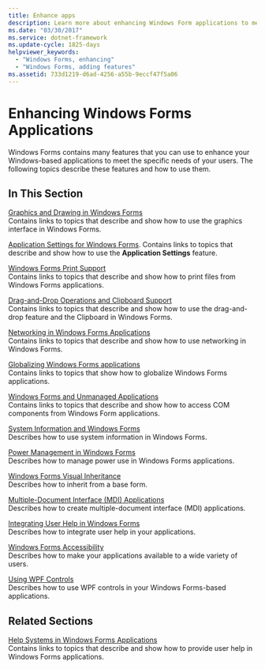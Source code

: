 ```yaml
---
title: Enhance apps
description: Learn more about enhancing Windows Form applications to meet specific user needs with a selection of topics and tutorials.
ms.date: "03/30/2017"
ms.service: dotnet-framework
ms.update-cycle: 1825-days
helpviewer_keywords:
  - "Windows Forms, enhancing"
  - "Windows Forms, adding features"
ms.assetid: 733d1219-d6ad-4256-a55b-9eccf47f5a06
---
```

# Enhancing Windows Forms Applications

Windows Forms contains many features that you can use to enhance your Windows-based applications to meet the specific needs of your users. The following topics describe these features and how to use them.

## In This Section

[Graphics and Drawing in Windows Forms](graphics-and-drawing-in-windows-forms.md)\
Contains links to topics that describe and show how to use the graphics interface in Windows Forms.

[Application Settings for Windows Forms](application-settings-for-windows-forms.md).
Contains links to topics that describe and show how to use the **Application Settings** feature.

[Windows Forms Print Support](../printing/overview.md)\
Contains links to topics that describe and show how to print files from Windows Forms applications.

[Drag-and-Drop Operations and Clipboard Support](drag-and-drop-operations-and-clipboard-support.md)\
Contains links to topics that describe and show how to use the drag-and-drop feature and the Clipboard in Windows Forms.

[Networking in Windows Forms Applications](networking-in-windows-forms-applications.md)\
Contains links to topics that describe and show how to use networking in Windows Forms.

[Globalizing Windows Forms applications](globalizing-windows-forms.md)\
Contains links to topics that show how to globalize Windows Forms applications.

[Windows Forms and Unmanaged Applications](windows-forms-and-unmanaged-applications.md)\
Contains links to topics that describe and show how to access COM components from Windows Form applications.

[System Information and Windows Forms](system-information-and-windows-forms.md)\
Describes how to use system information in Windows Forms.

[Power Management in Windows Forms](power-management-in-windows-forms.md)\
Describes how to manage power use in Windows Forms applications.

[Windows Forms Visual Inheritance](windows-forms-visual-inheritance.md)\
Describes how to inherit from a base form.

[Multiple-Document Interface (MDI) Applications](multiple-document-interface-mdi-applications.md)\
Describes how to create multiple-document interface (MDI) applications.

[Integrating User Help in Windows Forms](integrating-user-help-in-windows-forms.md)\
Describes how to integrate user help in your applications.

[Windows Forms Accessibility](windows-forms-accessibility.md)\
Describes how to make your applications available to a wide variety of users.

[Using WPF Controls](using-wpf-controls.md)\
Describes how to use WPF controls in your Windows Forms-based applications.

## Related Sections

[Help Systems in Windows Forms Applications](help-systems-in-windows-forms-applications.md)\
Contains links to topics that describe and show how to provide user help in Windows Forms applications.
